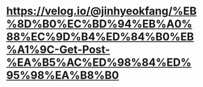 # https://velog.io/@jinhyeokfang/%EB%8D%B0%EC%BD%94%EB%A0%88%EC%9D%B4%ED%84%B0%EB%A1%9C-Get-Post-%EA%B5%AC%ED%98%84%ED%95%98%EA%B8%B0

